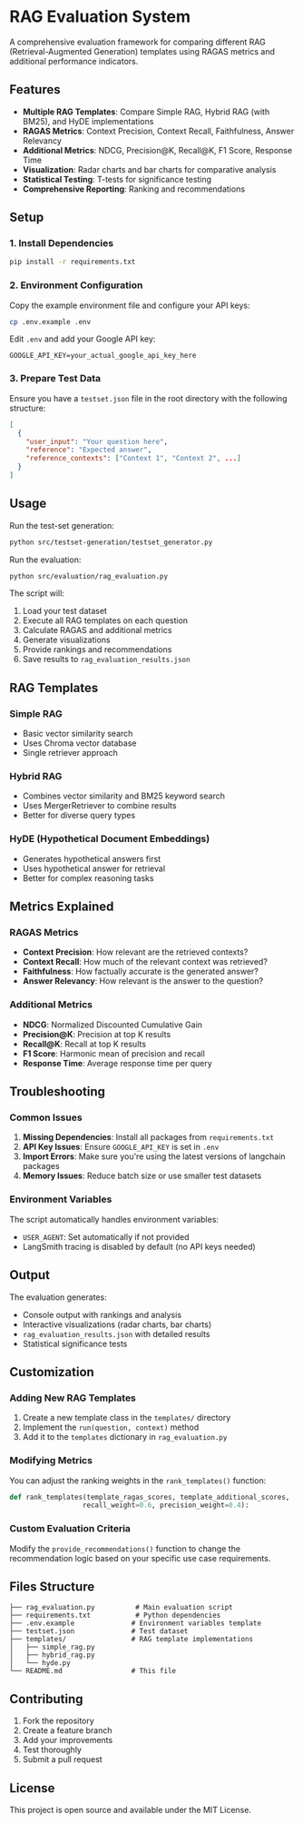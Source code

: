 # RAG Evaluation System

A comprehensive evaluation framework for comparing different RAG (Retrieval-Augmented Generation) templates using RAGAS metrics and additional performance indicators.

## Features

- **Multiple RAG Templates**: Compare Simple RAG, Hybrid RAG (with BM25), and HyDE implementations
- **RAGAS Metrics**: Context Precision, Context Recall, Faithfulness, Answer Relevancy
- **Additional Metrics**: NDCG, Precision@K, Recall@K, F1 Score, Response Time
- **Visualization**: Radar charts and bar charts for comparative analysis
- **Statistical Testing**: T-tests for significance testing
- **Comprehensive Reporting**: Ranking and recommendations

## Setup

### 1. Install Dependencies

```bash
pip install -r requirements.txt
```

### 2. Environment Configuration

Copy the example environment file and configure your API keys:

```bash
cp .env.example .env
```

Edit `.env` and add your Google API key:

```
GOOGLE_API_KEY=your_actual_google_api_key_here
```

### 3. Prepare Test Data

Ensure you have a `testset.json` file in the root directory with the following structure:

```json
[
  {
    "user_input": "Your question here",
    "reference": "Expected answer",
    "reference_contexts": ["Context 1", "Context 2", ...]
  }
]
```

## Usage

Run the test-set generation:

```bash
python src/testset-generation/testset_generator.py
```

Run the evaluation:

```bash
python src/evaluation/rag_evaluation.py
```

The script will:

1. Load your test dataset
1. Execute all RAG templates on each question
1. Calculate RAGAS and additional metrics
1. Generate visualizations
1. Provide rankings and recommendations
1. Save results to `rag_evaluation_results.json`

## RAG Templates

### Simple RAG

- Basic vector similarity search
- Uses Chroma vector database
- Single retriever approach

### Hybrid RAG

- Combines vector similarity and BM25 keyword search
- Uses MergerRetriever to combine results
- Better for diverse query types

### HyDE (Hypothetical Document Embeddings)

- Generates hypothetical answers first
- Uses hypothetical answer for retrieval
- Better for complex reasoning tasks

## Metrics Explained

### RAGAS Metrics

- **Context Precision**: How relevant are the retrieved contexts?
- **Context Recall**: How much of the relevant context was retrieved?
- **Faithfulness**: How factually accurate is the generated answer?
- **Answer Relevancy**: How relevant is the answer to the question?

### Additional Metrics

- **NDCG**: Normalized Discounted Cumulative Gain
- **Precision@K**: Precision at top K results
- **Recall@K**: Recall at top K results
- **F1 Score**: Harmonic mean of precision and recall
- **Response Time**: Average response time per query

## Troubleshooting

### Common Issues

1. **Missing Dependencies**: Install all packages from `requirements.txt`
1. **API Key Issues**: Ensure `GOOGLE_API_KEY` is set in `.env`
1. **Import Errors**: Make sure you're using the latest versions of langchain packages
1. **Memory Issues**: Reduce batch size or use smaller test datasets

### Environment Variables

The script automatically handles environment variables:

- `USER_AGENT`: Set automatically if not provided
- LangSmith tracing is disabled by default (no API keys needed)

## Output

The evaluation generates:

- Console output with rankings and analysis
- Interactive visualizations (radar charts, bar charts)
- `rag_evaluation_results.json` with detailed results
- Statistical significance tests

## Customization

### Adding New RAG Templates

1. Create a new template class in the `templates/` directory
1. Implement the `run(question, context)` method
1. Add it to the `templates` dictionary in `rag_evaluation.py`

### Modifying Metrics

You can adjust the ranking weights in the `rank_templates()` function:

```python
def rank_templates(template_ragas_scores, template_additional_scores, 
                  recall_weight=0.6, precision_weight=0.4):
```

### Custom Evaluation Criteria

Modify the `provide_recommendations()` function to change the recommendation logic based on your specific use case requirements.

## Files Structure

```
├── rag_evaluation.py          # Main evaluation script
├── requirements.txt           # Python dependencies
├── .env.example              # Environment variables template
├── testset.json              # Test dataset
├── templates/                # RAG template implementations
│   ├── simple_rag.py
│   ├── hybrid_rag.py
│   └── hyde.py
└── README.md                 # This file
```

## Contributing

1. Fork the repository
1. Create a feature branch
1. Add your improvements
1. Test thoroughly
1. Submit a pull request

## License

This project is open source and available under the MIT License.
